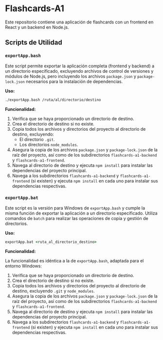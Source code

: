 # Flashcards-A1

Este repositorio contiene una aplicación de flashcards con un frontend en React y un backend en Node.js.

## Scripts de Utilidad

### `exportApp.bash`

Este script permite exportar la aplicación completa (frontend y backend) a un directorio especificado, excluyendo archivos de control de versiones y módulos de Node.js, pero incluyendo los archivos `package.json` y `package-lock.json` necesarios para la instalación de dependencias.

**Uso:**

```bash
./exportApp.bash /ruta/al/directorio/destino
```

**Funcionalidad:**

1.  Verifica que se haya proporcionado un directorio de destino.
2.  Crea el directorio de destino si no existe.
3.  Copia todos los archivos y directorios del proyecto al directorio de destino, excluyendo:
    *   El directorio `.git`.
    *   Los directorios `node_modules`.
4.  Asegura la copia de los archivos `package.json` y `package-lock.json` de la raíz del proyecto, así como de los subdirectorios `flashcards-a1-backend` y `flashcards-a1-frontend`.
5.  Navega al directorio de destino y ejecuta `npm install` para instalar las dependencias del proyecto principal.
6.  Navega a los subdirectorios `flashcards-a1-backend` y `flashcards-a1-frontend` (si existen) y ejecuta `npm install` en cada uno para instalar sus dependencias respectivas.

### `exportApp.bat`

Este script es la versión para Windows de `exportApp.bash` y cumple la misma función de exportar la aplicación a un directorio especificado. Utiliza comandos de `batch` para realizar las operaciones de copia y gestión de directorios.

**Uso:**

```cmd
exportApp.bat <ruta_al_directorio_destino>
```

**Funcionalidad:**

La funcionalidad es idéntica a la de `exportApp.bash`, adaptada para el entorno Windows:

1.  Verifica que se haya proporcionado un directorio de destino.
2.  Crea el directorio de destino si no existe.
3.  Copia todos los archivos y directorios del proyecto al directorio de destino, excluyendo `.git` y `node_modules`.
4.  Asegura la copia de los archivos `package.json` y `package-lock.json` de la raíz del proyecto, así como de los subdirectorios `flashcards-a1-backend` y `flashcards-a1-frontend`.
5.  Navega al directorio de destino y ejecuta `npm install` para instalar las dependencias del proyecto principal.
6.  Navega a los subdirectorios `flashcards-a1-backend` y `flashcards-a1-frontend` (si existen) y ejecuta `npm install` en cada uno para instalar sus dependencias respectivas.